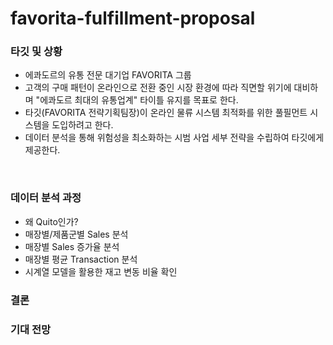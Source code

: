 # favorita-fulfillment-proposal
### 타깃 및 상황
- 에콰도르의 유통 전문 대기업 FAVORITA 그룹
- 고객의 구매 패턴이 온라인으로 전환 중인 시장 환경에 따라 직면할 위기에 대비하며 "에콰도르 최대의 유통업계" 타이틀 유지를 목표로 한다.
- 타깃(FAVORITA 전략기획팀장)이 온라인 물류 시스템 최적화를 위한 풀필먼트 시스템을 도입하려고 한다.
- 데이터 분석을 통해 위험성을 최소화하는 시범 사업 세부 전략을 수립하여 타깃에게 제공한다.
<br>

### 데이터 분석 과정
- 왜 Quito인가?
- 매장별/제품군별 Sales 분석
- 매장별 Sales 증가율 분석
- 매장별 평균 Transaction 분석
- 시계열 모델을 활용한 재고 변동 비율 확인
### 결론
### 기대 전망
